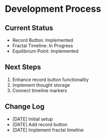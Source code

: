# Development Process

## Current Status
- Record Button: Implemented
- Fractal Timeline: In Progress
- Equilibrium Point: Implemented

## Next Steps
1. Enhance record button functionality
2. Implement thought storage
3. Connect timeline markers

## Change Log
- [DATE] Initial setup
- [DATE] Add record button
- [DATE] Implement fractal timeline 
